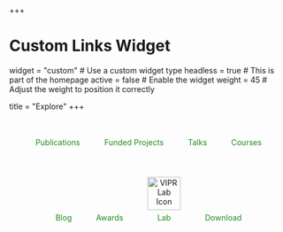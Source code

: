 +++
# Custom Links Widget
widget = "custom"  # Use a custom widget type
headless = true  # This is part of the homepage
active = false  # Enable the widget
weight = 45  # Adjust the weight to position it correctly

title = "Explore"
+++

<div style="text-align: center;">
    <a href="/publication/" style="margin: 20px; text-decoration: none; display: inline-block;">
        <i class="fas fa-file-alt" style="font-size: 60px; color: #228B22;"></i>
        <p style="color: #228B22;">Publications</p>
    </a>
    <a href="/project/" style="margin: 20px; text-decoration: none; display: inline-block;">
        <i class="fas fa-landmark" style="font-size: 60px; color: #228B22;"></i>
        <p style="color: #228B22;">Funded Projects</p>
    </a>
    <a href="/talk/" style="margin: 20px; text-decoration: none; display: inline-block;">
        <i class="fas fa-microphone" style="font-size: 60px; color: #228B22;"></i>
        <p style="color: #228B22;">Talks</p>
    </a>
    <a href="/courses/" style="margin: 20px; text-decoration: none; display: inline-block;">
        <i class="fas fa-chalkboard-teacher" style="font-size: 60px; color: #228B22;"></i>
        <p style="color: #228B22;">Courses</p>
    </a>
    <a href="/post/" style="margin: 20px; text-decoration: none; display: inline-block;">
        <i class="fas fa-book-open" style="font-size: 60px; color: #228B22;"></i>
        <p style="color: #228B22;">Blog</p>
    </a>
    <a href="/awards/" style="margin: 20px; text-decoration: none; display: inline-block;">
        <i class="fas fa-trophy" style="font-size: 60px; color: #228B22;"></i>
        <p style="color: #228B22;">Awards</p>
    </a>
    <a href="https://viprlab.org" style="margin: 20px; text-decoration: none; display: inline-block;">
        <img src="/icons/vipr_lab.svg" alt="VIPR Lab Icon" style="width: 60px; height: 60px; display: block; margin: 0 auto;">
        <p style="color: #228B22; margin-top: 5px;">Lab</p>
    </a>
    <a href="/files/cv.pdf" style="margin: 20px; text-decoration: none; display: inline-block;">
        <i class="ai ai-cv" style="font-size: 60px; color: #228B22;"></i>
        <p style="color: #228B22;">Download</p>
    </a>
</div>

